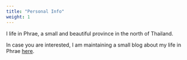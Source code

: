 ```yaml
---
title: "Personal Info"
weight: 1
---
```


I life in Phrae, a small and beautiful province in the north of Thailand.

In case you are interested, I am maintaining a small blog about my life in Phrae [here](https://myPhrae.com).

